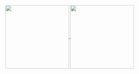 <a href="https://github.com/safwanishere/github-readme-stats">
  <img height=200 align="center" src="https://github-readme-stats.vercel.app/api?username=safwanishere" />
</a>
<a href="https://github.com/safwanishere/convoychat">
  <img height=200 align="center" src="https://github-readme-stats.vercel.app/api/top-langs?username=safwanishere&layout=compact&langs_count=8&card_width=320" />
</a>
